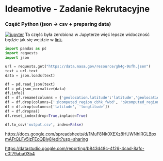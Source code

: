 # Ideamotive - Zadanie Rekrutacyjne

### Część Python (json -> csv + preparing data)
[![jupyter](https://github.com/janobyte/ideamotive/blob/main/scrs/jptr.png "jupyter")](https://github.com/janobyte/ideamotive/blob/main/jsontocsv.ipynb)
Ta część była zerobiona w Jupyterze więć lepsze widoczność będzie jak się wejdzie w [link](https://github.com/janobyte/ideamotive/blob/main/jsontocsv.ipynb).
```python
import pandas as pd
import requests
import json

url = requests.get("https://data.nasa.gov/resource/gh4g-9sfh.json")
text = url.text
data = json.loads(text)

df = pd.read_json(text)
df = pd.json_normalize(data)
df.info()
df = df.rename(columns = {'geolocation.latitude':'latitude','geolocation.longitude':'longtitude'})
df = df.drop(columns=[':@computed_region_cbhk_fwbd', ':@computed_region_nnqa_25f4'])
df = df.drop(columns=['latitude', 'longtitude'])
df = df.dropna()
df.reset_index(drop=True,inplace=True)

df.to_csv('output.csv', index=False)
```

https://docs.google.com/spreadsheets/d/1MuF8Nk0XEXz8HUWNhlRGLBpxmAFtQLFv5lzFEoQBIy8/edit?usp=sharing


https://datastudio.google.com/reporting/b843d48c-4f26-4cad-8afc-c0f79aba03b4
